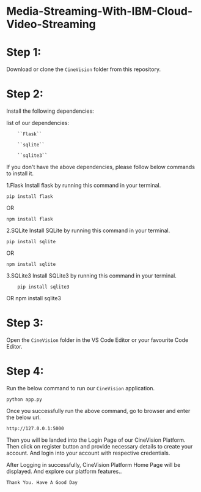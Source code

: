 # Media-Streaming-With-IBM-Cloud-Video-Streaming

# Step 1:
Download or clone the ``CineVision`` folder from this repository.

# Step 2:
Install the following dependencies:

list of our dependencies:

        ``Flask``
    
        ``sqlite``
    
        ``sqlite3``

If you don't have the above dependencies, please follow below commands to install it.

1.Flask
Install flask by running this command in your terminal.

    pip install flask
    
OR

    npm install flask

2.SQLite
Install SQLite by running this command in your terminal.

    pip install sqlite
    
OR

    npm install sqlite

3.SQLite3
Install SQLite3 by running this command in your terminal.

        pip install sqlite3
OR
        npm install sqlite3

# Step 3:
Open the ``CineVision`` folder in the VS Code Editor or your favourite Code Editor.

# Step 4:
Run the below command to run our ``CineVision`` application.
    
    python app.py

Once you successfully run the above command, go to browser and enter the below url.
        
    http://127.0.0.1:5000

Then you will be landed into the Login Page of our CineVision Platform. Then click on register button and provide necessary details to create your account. And login into your account with respective credentials.

After Logging in successfully, CineVision Platform Home Page will be displayed. And explore our platform features..

``Thank You. Have A Good Day``
